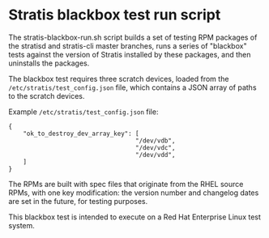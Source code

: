 # Stratis blackbox test run script

The stratis-blackbox-run.sh script builds a set of testing RPM packages of the stratisd and stratis-cli master branches, runs a series of "blackbox" tests against the version of Stratis installed by these packages, and then uninstalls the packages.

The blackbox test requires three scratch devices, loaded from the `/etc/stratis/test_config.json` file, which contains a JSON array of paths to the scratch devices.

Example `/etc/stratis/test_config.json` file:

```
{
    "ok_to_destroy_dev_array_key": [
                                   "/dev/vdb",
                                   "/dev/vdc",
                                   "/dev/vdd",
    ]
}
```

The RPMs are built with spec files that originate from the RHEL source RPMs, with one key modification: the version number and changelog dates are set in the future, for testing purposes.

This blackbox test is intended to execute on a Red Hat Enterprise Linux test system.

